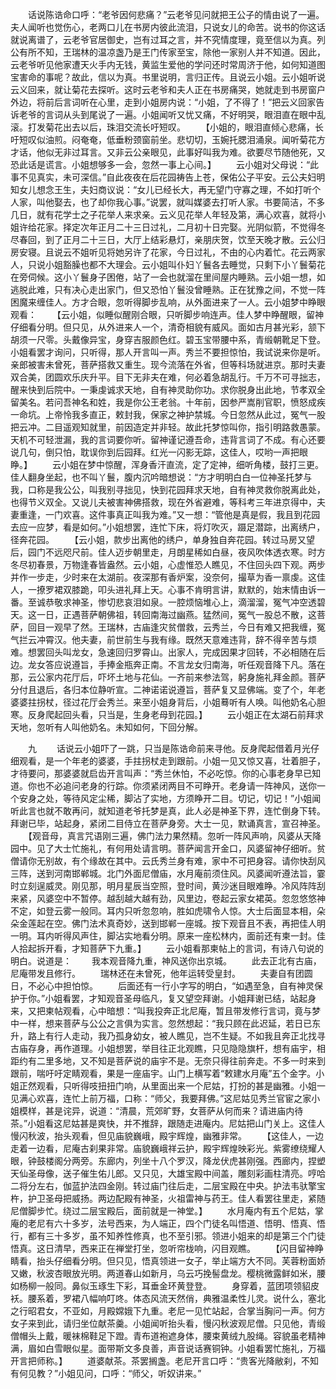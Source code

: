<!-- { "loadSidebar": true } -->
　　话说陈诰命口呼：“老爷因何悲痛？”云老爷见问就把王公子的情由说了一遍。夫人闻听也觉伤心，老两口儿在书房内彼此流泪，只说女儿的命苦。说书的你这话就说离谱了，云老爷官居御史，岂有过耳之言，并不究情度理，竟至信以为真。列公有所不知，王瑞林的温凉盏乃是王门传家至宝，除他一家别人并不知道。因此，云老爷听见他家遭天火手内无钱，黄监生爱他的学问还时常周济于他，如何知道图宝害命的事呢？故此，信以为真。书里说明，言归正传。且说云小姐。云小姐听说云义回来，就让菊花去探听。这时云老爷和夫人正在书房痛哭，她就走到书房窗户外边，将前后言词听在心里，走到小姐房内说：“小姐，了不得了！”把云义回家告诉老爷的言词从头到尾说了一遍。小姐闻听又忧又痛，不好明哭，眼泪直在眼中乱滚。打发菊花出去以后，珠泪交流长吁短叹。
　　【小姐的，眼泪直倾心悲痛，长吁短叹似油煎。闷奄奄，低垂粉颈窗前坐。悲切切，玉婉托腮泪涌泉。闻听菊花方才话，他似无非过耳言。又非云公亲眼见，此事好叫我为难。欲要尽节随他死，又恐此话是谎言。小姐想够多一会，忽然一事上心间。】
　　云小姐对父母说：“此事不见真实，未可深信。”自此夜夜在后花园祷告上苍，保佑公子平安。云公夫妇明知女儿想念王生，夫妇商议说：“女儿已经长大，再无望门守寡之理，不如打听个人家，叫他娶去，也了却你我心事。”说罢，就叫媒婆去打听人家。书要简洁，不多几日，就有花学士之子花举人来求亲。云义见花举人年轻及第，满心欢喜，就将小姐许给花家。择定次年正月二十三日过礼，二月初十日完娶。光阴似箭，不觉得冬尽春回，到了正月二十三日，大厅上结彩悬灯，亲朋庆贺，饮至天晚才散。云公归房安寝。且说云不姐听见将她另许了花家，今日过礼，不由的心内着忙。花云两家人，只说小姐豁臊也都不大理会。云小姐叫仆妇丫鬟各去睡觉，只剩下小丫鬟菊花在旁伺候。这小丫鬟身子困倦，站了一会也就溜在里间屋内睡熟。云小姐一想，如逃脱此难，只有决心走出家门，但又恐怕丫鬟没曾睡熟。正在犹豫之间，不觉一阵困魔来缠佳人。方才合眼，忽听得脚步乱响，从外面进来了一人。云小姐梦中睁眼观看：
　　【云小姐，似睡似醒刚合眼，只听脚步响连声。佳人梦中睁醒眼，留神仔细看分明。但只见，从外进来人一个，清奇相貌有威风。面如古月甚光彩，颔下胡须一尺零。头戴像异宝，身穿吉服颜色红。碧玉宝带腰中系，青缎朝靴足下登。小姐看罢才询问，只听得，那人开言叫一声。秀兰不要担惊怕，我试说来你是听。亲郎被害未曾死，菩萨搭救又重生。现今流落在外省，但等科场就进京。那时夫妻双合美，团圆欢乐庆升平。目下无非夫在难，何必着急胡乱行。千万不可寻拙志，醒来快到后院中。一秉虔诚求天地，自有神灵助你功。求你脱身出此地，节孝双全留美名。若问吾神名和姓，我是你公王老翁。十年前，因参严嵩削官职，愤怒成疾一命坑。上帝怜我多直正，敕封我，保家之神护禁城。今日忽然从此过，冤气一股把云冲。二目遥观知就里，前因造定并非轻。故此托梦惊叫你，指引明路救愚蒙。天机不可轻泄漏，我的言词要你听。留神谨记遵吾命，违背言词了不成。有心还要说几句，倒只怕，耽误你到后园拜。红光一闪影无踪，这佳人，哎哟一声把眼睁。】
　　云小姐在梦中惊醒，浑身香汗直流，定了定神，细听角楼，鼓打三更。佳人翻身坐起，也不叫丫鬟，腹内沉吟暗想说：“方才明明白白一位神圣托梦与我，口称是我公公，叫我别寻拙见，快到花园拜求天地，自有神灵救你脱离此处，也得节义双全。又说儿夫被害神佛搭救，现在外省避难，等科考三年进京得中，夫妻重逢，一门欢喜。这件事真正叫我为难。”又一想：“管他是真是假，我且到花园去应一应梦，看是如何。”小姐想罢，连忙下床，将灯吹灭，蹑足潜踪，出离绣户，径奔花园。
　　【云小姐，款步出离他的绣户，单身独自奔花园。转过马房又望后，园门不远咫尺前。佳人迈步朝里走，月朗星稀如白昼，夜风吹体透衣寒。时方冬尽初春景，万物逢春皆盎然。云小姐，心虚惟恐人瞧见，不住回头四下观。两步并作一步走，少时来在太湖前。夜深那有香炉案，没奈何，撮草为香一禀虔。这佳人，一撩罗裙双膝跪，叩头进礼拜上天。心事不肯明言讲，默默的，始末情由诉一番。至诚恭敬求神圣，惨切悲哀泪如泉。一腔烦恼堆心上，滴溜溜，冤气冲空透碧天。这一日，正遇菩萨朝佛祖，转回南海过幽燕。猛然间，冤气一股总不散，这菩萨，回目一观早了然。王瑞林，古庙逢灾贫僧救，云秀兰，今日有难又把我缠，冤气拦云冲霄汉。他夫妻，前世前生与我有缘。既然天意难违背，辞不得辛苦与烦难。想罢回头叫龙女，急速回归罗霄山。出家人，完成因果才回转，不必相随在后边。龙女答应说遵旨，手捧金瓶奔正南。不言龙女归南海，听任观音降下凡。落在那，云公家内花厅后，吓坏土地与花仙。一齐前来参法驾，躬身施礼拜金颜。菩萨分付且退后，各归本位静听宣。二神诺诺说遵旨，菩萨复又显佛端。变了个，年老婆婆拄拐杖，径过花厅会秀兰。来至小姐身背后，小姐蓦听有人唤。叫他奶名心胆寒。反身爬起回头看，只当是，生身老母到花园。】
　　云小姐正在太湖石前拜求天地，忽听有人叫他奶名。未知如何，下回分解。

　　九
　　话说云小姐吓了一跳，只当是陈诰命前来寻他。反身爬起借着月光仔细观看，是一个年老的婆婆，手拄拐杖走到跟前。小姐一见又惊又喜，壮着胆子，才待要问，那婆婆就启齿开言叫声：“秀兰休怕，不必吃惊。你的心事老身早已知道。你也不必追问老身的行踪。你须紧闭两目不可睁开。老身请一阵神风，送你一个安身之处，等待风定尘稀，脚沾了实地，方须睁开二目。切记，切记！”小姐闻听此言也就不敢再问，就知道老爷托梦是真，此人必是神圣下界，连忙倒身下转。拜谢已毕，站起身，紧闭二目侍立在菩萨身旁。大士一见，默诵真言，宣召神圣。
　　【观音母，真言咒语刚三遍，佛门法力果然精。忽听一阵风声响，风婆从天降园中。见了大士忙施礼，有何用处请言明。菩萨闻言开金口，风婆留神仔细听。贫僧请你无别故，有个缘故在其中。云氏秀兰身有难，家中不可把身容。请你快刮风三阵，送到河南邯郸城。北门外面尼僧庙，水月庵前须住风。风婆闻听遵法旨，霎时立刻逞威灵。刚见那，明月星辰当空照，登时间，黄沙迷目眼难睁。冷风阵阵刮来紧，风婆空中不暂停。越刮越大越有劲，风里边，卷起云家女裙英。忽忽悠悠神不定，如登云雾一般同。耳内只听忽忽响，胜如虎啸令人惊。大士后面显本相，朵朵金莲起在空。佛门法术真奇妙，送到邯郸一座城。按下观音且不表，再把佳人明一明。耳内听得风声住，脚沾实地看分明。原来一座松林内，面前还有柬一封。佳人拾起拆开看，才知菩萨下九重。】
　　云小姐看那柬帖上的言词，有诗八句说的明白。说道是：
　　我本观音降九重，神风送你出京城。
　　此去正北有古庙，尼庵带发且修行。
　　瑞林还在未曾死，他年运转受皇封。
　　夫妻自有团圆日，不必心中担怕惊。
　　后面还有一行小字写的明白，“如遇至急，自有神灵保护于你。”小姐看罢，才知观音圣母临凡，复又望空拜谢。小姐拜谢已结，站起身来，又把柬帖观看，心中暗想：“叫我投奔正北尼庵，暂且带发修行言词，竟与梦中一样，想来菩萨与公公之言俱为实言。忽然想起：“我只顾在此迟延，若日已东升，路上有行人走动，我乃孤身幼女，被人瞧见，岂不生疑。不如我且奔正北找寻古庙存身，再作道理。小姐想罢，举目往正北观瞧，只见隐隐旗杆，想有庙宇，相距约有二里多地，又不知是菩萨说的庙宇不是。无奈只得往前奔走。不多一时来到跟前，喘吁吁定睛观看，果是一座庙宇。山门上横写着“敕建水月庵”五个金字。小姐正然观看，只听得吱扭扭门响，从里面出来一个尼姑，打扮的甚是幽雅。小姐一见满心欢喜，连忙上前万福，口称：“师父，我要拜佛。”这尼姑见秀兰官宦之家小姐模样，甚是诧异，说道：“清晨，荒郊旷野，女菩萨从何而来？请进庙内待茶。”小姐看这尼姑甚是爽快，并不推辞，跟随走进庵内。尼姑把山门关上。这佳人慢闪秋波，抬头观看，但见庙貌巍峨，殿宇辉煌，幽雅非常。
　　【这佳人，一边走着一边看，尼庵古刹果非常。庙貌巍峨祥云护，殿宇辉煌映彩光。紫雾缭绕耀人眼，钟鼓楼阁分两旁。东廊内，列坐十八个罗汉，降龙伏虎甚刚强。西廊内，捏塑天仙圣母像，送子催生佑儿郎。又只见，大雄宝殿中间盖，雕刻彩画柱清亮。哼哈二将分左右，伽蓝护法四金刚。转过庙门往后走，二层宝殿在中央。护法韦驮擎宝杵，护卫圣母把威扬。两边配殿有神圣，火祖雷神与药王。佳人看罢往里走，紧随尼僧脚步忙。绕过二层宝殿后，面前就是一神堂。】
　　水月庵内有五个尼姑，掌庵的老尼有六十多岁，法号西来，为人端正，四个门徒名叫悟道、悟明、悟真、悟行，都有三十多岁，虽不知养性修真，也不至引邪。领进小姐来的却是第三个门徒悟真。这日清早，西来正在禅堂打坐，忽听帘栊响，闪目观瞧。
　　【闪目留神睁睛看，抬头仔细看分明。但只见，悟真领进一女子，举止端方大不同。芙蓉粉面娇又嫩，秋波杏眼放光明。两道春山如新月，乌云巧挽髻盘龙。樱桃微露鲜如米，腰如杨柳一般同。鼻似玉琢生下彩，耳垂金环黄登登。
　　身穿着，蓝团项领貂皮袄。腰系着，罗裙八幅响叮咚。体态风流天然俏，典雅温柔性儿灵。说什么，塞北之行昭君女，不亚如，月殿嫦娥下九重。老尼一见忙站起，合掌当胸问一声。何方女子来到此，请归坐位献茶羹。小姐闻听抬头看，慢闪秋波观尼僧。只见他，青缎僧帽头上戴，暖袜棉鞋足下蹬。青布道袍遮身体，腰束黄绒九股绳。容貌虽老精神满，眉如白雪眼似星。面带斯文多良善，声音说话赛铜钟。小姐看罢忙施礼，万福开言把师称。】
　　道婆献茶。茶罢搁盏。老尼开言口呼：“贵客光降敝刹，不知有何见教？”小姐见问，口呼：“师父，听奴讲来。”
